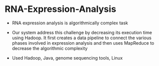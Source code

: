 RNA-Expression-Analysis
=======================

- RNA expression analysis is algorithmically complex task

- Our system address this challenge by decreasing its execution time using Hadoop. It first creates a data pipeline to connect the various phases involved in expression analysis and then uses MapReduce to decrease the algorithmic complexity

- Used Hadoop, Java, genome sequencing tools, Linux
